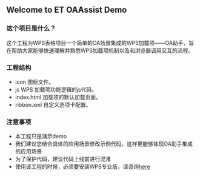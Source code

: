 ## Welcome to ET OAAssist Demo

### 这个项目是什么？

这个工程为WPS表格项目一个简单的OA场景集成的WPS加载项——OA助手，旨在帮助大家能够快速理解并熟悉WPS加载项机制以及和浏览器调用交互的流程。

### 工程结构

* icon 						图标文件。
* js						WPS 加载项功能逻辑的js代码。
* index.html				加载项的默认加载页面。
* ribbon.xml				自定义选项卡配置。 

### 注意事项

* 本工程只是演示demo
* 我们建议您结合具体的应用场景修改示例代码，这样更能够体现OA助手集成的应用场景
* 为了保护代码，建议代码上线前进行混淆
* 使用该工程的时候，必须要安装WPS专业版，请咨询[here](http://wps.udesk.cn/hc)
